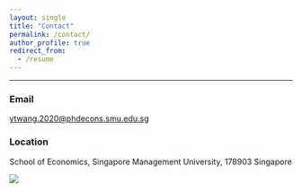 ```yaml
---
layout: single
title: "Contact"
permalink: /contact/
author_profile: true
redirect_from:
  - /resume
---
```

------
### Email
[ytwang.2020@phdecons.smu.edu.sg](mailto:ytwang.2020@phdecons.smu.edu.sg)

### Location
School of Economics, Singapore Management University, 178903 Singapore 

<a href="https://clustrmaps.com/site/1bz6o" title="Visit tracker"><img src="//www.clustrmaps.com/map_v2.png?d=79W3ky_H2Jlh-KABZn9bNEi1aM8YR_QvA26r4n5I6es&cl=ffffff"></a>
